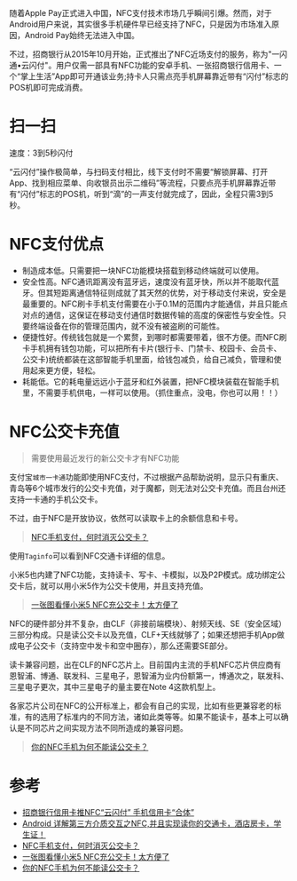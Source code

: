 随着Apple Pay正式进入中国，NFC支付技术市场几乎瞬间引爆。然而，对于Android用户来说，其实很多手机硬件早已经支持了NFC，只是因为市场准入原因，Android Pay始终无法进入中国。

不过，招商银行从2015年10月开始，正式推出了NFC近场支付的服务，称为"一闪通•云闪付"。用户仅需一部具有NFC功能的安卓手机、一张招商银行信用卡、一个“掌上生活”App即可开通该业务;持卡人只需点亮手机屏幕靠近带有“闪付”标志的POS机即可完成消费。

# 扫一扫

速度：3到5秒闪付

“云闪付”操作极简单，与扫码支付相比，线下支付时不需要“解锁屏幕、打开App、找到相应菜单、向收银员出示二维码”等流程，只要点亮手机屏幕靠近带有“闪付”标志的POS机，听到“滴”的一声支付就完成了，因此，全程只需3到5秒。 

# NFC支付优点

* 制造成本低。只需要把一块NFC功能模块搭载到移动终端就可以使用。
* 安全性高。NFC通讯距离没有蓝牙远，速度没有蓝牙快，所以并不能取代蓝牙。但其短距离通信特征则成就了其天然的优势，对于移动支付来说，安全是最重要的。NFC刷卡手机支付需要在小于0.1M的范围内才能通信，并且只能点对点的通信，这保证在移动支付通信时数据传输的高度的保密性与安全性。只要终端设备在你的管理范围内，就不没有被盗刷的可能性。
* 便捷性好。传统钱包就是一个累赘，到哪时都需要带着，很不方便。而NFC刷卡手机拥有钱包功能，可以把所有卡片(银行卡、门禁卡、校园卡、会员卡、公交卡)统统都装在这部智能手机里面，给钱包减负，给自己减负，管理和使用起来更方便，轻松。
* 耗能低。它的耗电量远远小于蓝牙和红外装置，把NFC模块装载在智能手机里，不需要手机供电，一样可以使用。（抓住重点，没电，你也可以用！！）

# NFC公交卡充值

> 需要使用最近发行的新公交卡才有NFC功能

支付宝`城市一卡通`功能即使用NFC支付，不过根据产品帮助说明，显示只有重庆、青岛等6个城市发行的公交卡充值，对于魔都，则无法对公交卡充值。而且台州还支持一卡通的手机公交卡。

不过，由于NFC是开放协议，依然可以读取卡上的余额信息和卡号。

> [NFC手机支付，何时消灭公交卡？](http://tech.ifeng.com/speakout/detail_2014_06/26/37030697_0.shtml)

使用`Taginfo`可以看到NFC交通卡详细的信息。

小米5也内建了NFC功能，支持读卡、写卡、卡模拟，以及P2P模式。成功绑定公交卡后，就可以用小米5作为公交卡使用，并且支持充值。

> [一张图看懂小米5 NFC充公交卡！太方便了](http://news.mydrivers.com/1/472/472705.htm)

NFC的硬件部分并不复杂，由CLF（非接前端模块）、射频天线、SE（安全区域）三部分构成。只是读公交卡以及充值，CLF+天线就够了；如果还想把手机App做成电子公交卡（支持空中发卡和空中圈存），那么还需要SE部分。

读卡兼容问题，出在CLF的NFC芯片上。目前国内主流的手机NFC芯片供应商有恩智浦、博通、联发科、三星电子，恩智浦为业内份额第一，博通次之，联发科、三星电子更次，其中三星电子的量主要在Note 4这款机型上。

各家芯片公司在NFC的公开标准上，都会有自己的实现，比如有些更兼容老的标准，有的选用了标准内的不同方法，诸如此类等等。如果不能读卡，基本上可以确认是不同芯片之间实现方法不同所造成的兼容问题。

> [你的NFC手机为何不能读公交卡？](http://www.leiphone.com/news/201502/LVGgMGoCgSyOYZ74.html)

# 参考

* [招商银行信用卡推NFC“云闪付” 手机信用卡“合体”](http://www.yicai.com/mnews/2015/10/4701145.html)
* [Android 详解第三方介质交互之NFC,并且实现读你的交通卡，酒店房卡，学生证！](http://blog.csdn.net/ddwhan0123/article/details/47447251)
* [NFC手机支付，何时消灭公交卡？](http://tech.ifeng.com/speakout/detail_2014_06/26/37030697_0.shtml)
* [一张图看懂小米5 NFC充公交卡！太方便了](http://news.mydrivers.com/1/472/472705.htm)
* [你的NFC手机为何不能读公交卡？](http://www.leiphone.com/news/201502/LVGgMGoCgSyOYZ74.html)